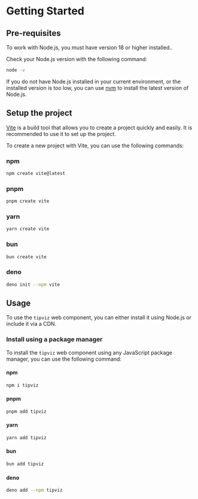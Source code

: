 # Getting Started

## Pre-requisites

To work with Node.js, you must have version 18 or higher installed..

Check your Node.js version with the following command:

```sh
node -v
```

If you do not have Node.js installed in your current environment, or the installed version is too low, you can use [nvm](https://github.com/nvm-sh/nvm) to install the latest version of Node.js.

## Setup the project

[Vite](https://vitejs.dev/) is a build tool that allows you to create a project quickly and easily. It is recommended to use it to set up the project.

To create a new project with Vite, you can use the following commands:

<!-- tabs:start -->

### **npm**

```sh
npm create vite@latest
```

### **pnpm**

```sh
pnpm create vite
```

### **yarn**

```sh
yarn create vite
```

### **bun**

```sh
bun create vite
```

### **deno**

```sh
deno init --npm vite
```

<!-- tabs:end -->

## Usage

To use the `tipviz` web component, you can either install it using Node.js or include it via a CDN.

### Install using a package manager

To install the `tipviz` web component using any JavaScript package manager, you can use the following command:

<!-- tabs:start -->

#### **npm**

```sh
npm i tipviz
```

#### **pnpm**

```sh
pnpm add tipviz
```

#### **yarn**

```sh
yarn add tipviz
```

#### **bun**

```sh
bun add tipviz
```

#### **deno**

```sh
deno add --npm tipviz
```

<!-- tabs:end -->
